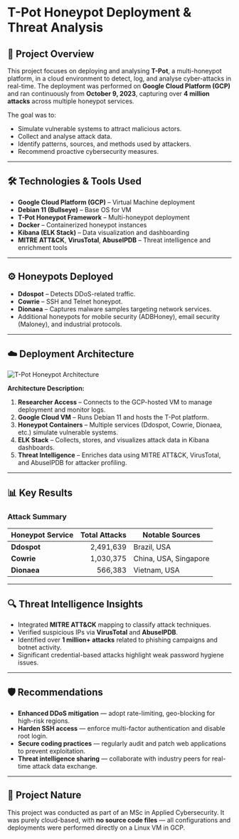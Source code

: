 # T-Pot Honeypot Deployment & Threat Analysis

## 📌 Project Overview

This project focuses on deploying and analysing **T-Pot**, a multi-honeypot platform, in a cloud environment to detect, log, and analyse cyber-attacks in real-time. The deployment was performed on **Google Cloud Platform (GCP)** and ran continuously from **October 9, 2023**, capturing over **4 million attacks** across multiple honeypot services.

The goal was to:

* Simulate vulnerable systems to attract malicious actors.
* Collect and analyse attack data.
* Identify patterns, sources, and methods used by attackers.
* Recommend proactive cybersecurity measures.

---

## 🛠 Technologies & Tools Used

* **Google Cloud Platform (GCP)** – Virtual Machine deployment
* **Debian 11 (Bullseye)** – Base OS for VM
* **T-Pot Honeypot Framework** – Multi-honeypot deployment
* **Docker** – Containerized honeypot instances
* **Kibana (ELK Stack)** – Data visualization and dashboarding
* **MITRE ATT\&CK**, **VirusTotal**, **AbuseIPDB** – Threat intelligence and enrichment tools

---

## ⚙️ Honeypots Deployed

* **Ddospot** – Detects DDoS-related traffic.
* **Cowrie** – SSH and Telnet honeypot.
* **Dionaea** – Captures malware samples targeting network services.
* Additional honeypots for mobile security (ADBHoney), email security (Maloney), and industrial protocols.

---

## ☁️ Deployment Architecture

![T-Pot Honeypot Architecture](architecture.png)

**Architecture Description:**

1. **Researcher Access** – Connects to the GCP-hosted VM to manage deployment and monitor logs.
2. **Google Cloud VM** – Runs Debian 11 and hosts the T-Pot platform.
3. **Honeypot Containers** – Multiple services (Ddospot, Cowrie, Dionaea, etc.) simulate vulnerable systems.
4. **ELK Stack** – Collects, stores, and visualizes attack data in Kibana dashboards.
5. **Threat Intelligence** – Enriches data using MITRE ATT\&CK, VirusTotal, and AbuseIPDB for attacker profiling.

---

## 📊 Key Results

### Attack Summary

| Honeypot Service | Total Attacks | Notable Sources       |
| ---------------- | ------------: | --------------------- |
| **Ddospot**      |     2,491,639 | Brazil, USA           |
| **Cowrie**       |     1,030,375 | China, USA, Singapore |
| **Dionaea**      |       566,383 | Vietnam, USA          |

---

## 🔍 Threat Intelligence Insights

* Integrated **MITRE ATT\&CK** mapping to classify attack techniques.
* Verified suspicious IPs via **VirusTotal** and **AbuseIPDB**.
* Identified over **1 million+ attacks** related to phishing campaigns and botnet activity.
* Significant credential-based attacks highlight weak password hygiene issues.

---

## 🛡 Recommendations

* **Enhanced DDoS mitigation** — adopt rate-limiting, geo-blocking for high-risk regions.
* **Harden SSH access** — enforce multi-factor authentication and disable root login.
* **Secure coding practices** — regularly audit and patch web applications to prevent exploitation.
* **Threat intelligence sharing** — collaborate with industry peers for real-time attack data exchange.

---

## 📂 Project Nature

This project was conducted as part of an MSc in Applied Cybersecurity.
It was purely cloud-based, with **no source code files** — all configurations and deployments were performed directly on a Linux VM in GCP.


